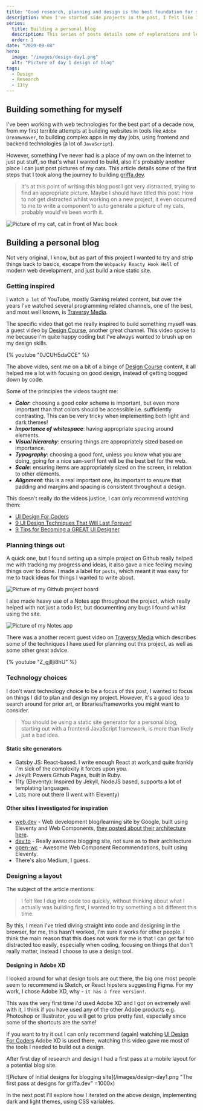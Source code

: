 ```yaml
---
title: "Good research, planning and design is the best foundation for starting a new project"
description: When I've started side projects in the past, I felt like I dug into code too quickly, without thinking about what I actually was building first, I wanted to try something a bit different this time.
series:
  title: Building a personal blog
  description: This series of posts details some of explorations and learning that I took whilst building this site, including building static sites 11ty, theming with CSS Custom properties and designing for accessibility.
  order: 1
date: "2020-09-08"
hero:
  image: "/images/design-day1.png"
  alt: "Picture of day 1 design of blog"
tags:
  - Design
  - Research
  - 11ty
---
```


## Building something for myself

I've been working with web technologies for the best part of a decade now, from my first terrible attempts at building websites in tools like `Adobe Dreamweaver`, to building complex apps in my day jobs, using frontend and backend technologies (a lot of `JavaScript`).

However, something I've never had is a place of my own on the internet to just put stuff, so that's what I wanted to build, also it's probably another place I can just post pictures of my cats.
This article details some of the first steps that I took along the journey to building [griffa.dev](https://griffa.dev).

> It's at this point of writing this blog post I got very distracted, trying to find an appropriate picture. Maybe I should have titled this post: How to not get distracted whilst working on a new project, it even occurred to me to write a component to auto generate a picture of my cats, probably would've been worth it.

![Picture of my cat, cat in front of Mac book](/images/chewie-macbook.jpg "This is Chewie, he is a good boy and sure is ready to code.")

## Building a personal blog

Not very original, I know, but as part of this project I wanted to try and strip things back to basics, escape from the `Webpacky Reacty Hook Hell` of modern web development, and just build a nice static site.

### Getting inspired

I watch `a lot` of YouTube, mostly Gaming related content, but over the years I've watched several programming related channels, one of the best, and most well known, is [Traversy Media](https://www.youtube.com/channel/UC29ju8bIPH5as8OGnQzwJyA).

The specific video that got me really inspired to build something myself was a guest video by [Design Course](https://www.youtube.com/channel/UCVyRiMvfUNMA1UPlDPzG5Ow), another great channel. This video spoke to me because I'm quite happy coding but I've always wanted to brush up on my design skills.

{% youtube "0JCUH5daCCE" %}

The above video, sent me on a bit of a binge of [Design Course](https://www.youtube.com/channel/UCVyRiMvfUNMA1UPlDPzG5Ow) content, it all helped me a lot with focusing on good design, instead of getting bogged down by code.

Some of the principles the videos taught me:

- **_Color_**: choosing a good color scheme is important, but even more important than that colors should be accessible i.e. sufficiently contrasting. This can be very tricky when implementing both light and dark themes!
- **_Importance of whitespace_**: having appropriate spacing around elements.
- **_Visual hierarchy_**: ensuring things are appropriately sized based on importance.
- **_Typography_**: choosing a good font, unless you know what you are doing, going for a nice san-serif font will be the best bet for the web.
- **_Scale_**: ensuring items are appropriately sized on the screen, in relation to other elements.
- **_Alignment_**: this is a real important one, its important to ensure that padding and margins and spacing is consistent throughout a design.

This doesn't really do the videos justice, I can only recommend watching them:

- [UI Design For Coders](https://www.youtube.com/watch?v=0JCUH5daCCE)
- [9 UI Design Techniques That Will Last Forever!](https://www.youtube.com/watch?v=6AQUHnkOQl0)
- [9 Tips for Becoming a GREAT UI Designer](https://www.youtube.com/watch?v=_J1Le-4aXhE)

### Planning things out

A quick one, but I found setting up a simple project on Github really helped me with tracking my progress and ideas, it also gave a nice feeling moving things over to done.
I made a label for `posts`, which meant it was easy for me to track ideas for things I wanted to write about.

![Picture of my Github project board](/images/github-project.png "A snapshot of my Github project.")

I also made heavy use of a Notes app throughout the project, which really helped with not just a todo list, but documenting any bugs I found whilst using the site.

![Picture of my Notes app](/images/notes.png "Track completed and uncompleted checkbox tasks.")

There was a another recent guest video on [Traversy Media](https://www.youtube.com/channel/UC29ju8bIPH5as8OGnQzwJyA) which describes some of the techniques I have used for planning out this project, as well as some other great advice.

{% youtube "Z_gjlIji8hU" %}

### Technology choices

I don't want technology choice to be a focus of this post, I wanted to focus on things I did to plan and design my project.
However, it's a good idea to search around for prior art, or libraries/frameworks you might want to consider.

> You should be using a static site generator for a personal blog, starting out with a frontend JavaScript framework, is more than likely just a bad idea.

#### Static site generators

- Gatsby JS: React-based. I write enough React at work,and quite frankly I'm sick of the complexity it forces upon you.
- Jekyll: Powers Github Pages, built in Ruby.
- 11ty (Eleventy): Inspired by Jekyll, NodeJS based, supports a lot of templating languages.
- Lots more out there (I went with Eleventy)

#### Other sites I investigated for inspiration

- [web.dev](https://web.dev/) - Web development blog/learning site by Google, built using Eleventy and Web Components, [they posted about their architecture here](https://web.dev/how-we-build-webdev-and-use-web-components/).
- [dev.to](https://dev.to) - Really awesome blogging site, not sure as to their architecture
- [open-wc](https://open-wc.org/) - Awesome Web Component Recommendations, built using Eleventy.
- There's also Medium, I guess.

### Designing a layout

The subject of the article mentions:

> I felt like I dug into code too quickly, without thinking about what I actually was building first, I wanted to try something a bit different this time.

By this, I mean I've tried diving straight into code and designing in the browser, for me, this hasn't worked, I'm sure it works for other people.
I think the main reason that this does not work for me is that I can get far too distracted too easily, especially when coding, focusing on things that don't really matter, instead I choose to use a design tool.

#### Designing in Adobe XD

I looked around for what design tools are out there, the big one most people seem to recommend is Sketch, or React hipsters suggesting Figma.
For my work, I chose Adobe XD, why - `it has a free version!`.

This was the very first time i'd used Adobe XD and I got on extremely well with it, I think if you have used any of the other Adobe products e.g. Photoshop or Illustrator, you will get to grips pretty fast, especially since some of the shortcuts are the same!

If you want to try it out I can only recommend (again) watching [UI Design For Coders](https://www.youtube.com/watch?v=0JCUH5daCCE) Adobe XD is used there, watching this video gave me most of the tools I needed to build out a design.

After first day of research and design I had a first pass at a mobile layout for a potential blog site.

![Picture of initial designs for blogging site](/images/design-day1.png "The first pass at designs for griffa.dev" =1000x)

In the next post I'll explore how I iterated on the above design, implementing dark and light themes, using CSS variables.
